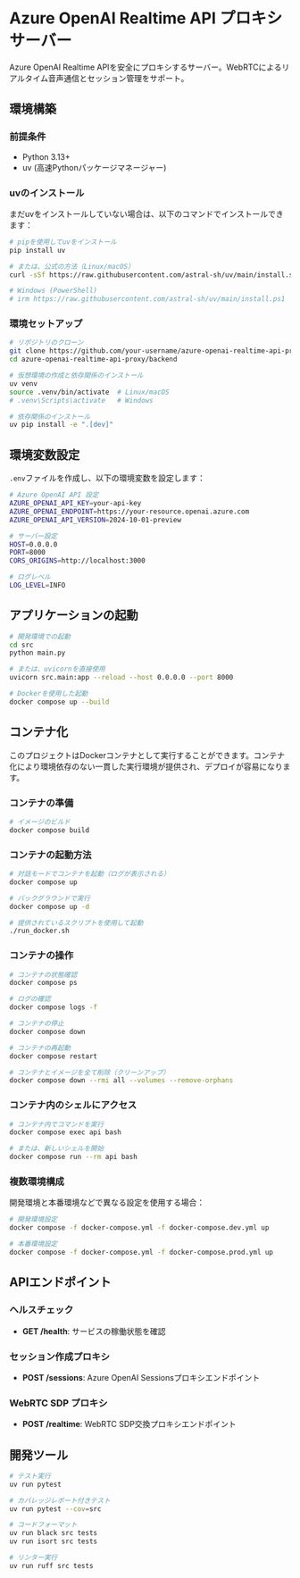 # Azure OpenAI Realtime API プロキシサーバー

Azure OpenAI Realtime APIを安全にプロキシするサーバー。WebRTCによるリアルタイム音声通信とセッション管理をサポート。

## 環境構築

### 前提条件
- Python 3.13+
- uv (高速Pythonパッケージマネージャー)

### uvのインストール
まだuvをインストールしていない場合は、以下のコマンドでインストールできます：

```bash
# pipを使用してuvをインストール
pip install uv

# または、公式の方法（Linux/macOS）
curl -sSf https://raw.githubusercontent.com/astral-sh/uv/main/install.sh | bash

# Windows (PowerShell)
# irm https://raw.githubusercontent.com/astral-sh/uv/main/install.ps1 | iex
```

### 環境セットアップ

```bash
# リポジトリのクローン
git clone https://github.com/your-username/azure-openai-realtime-api-proxy.git
cd azure-openai-realtime-api-proxy/backend

# 仮想環境の作成と依存関係のインストール
uv venv
source .venv/bin/activate  # Linux/macOS
# .venv\Scripts\activate   # Windows

# 依存関係のインストール
uv pip install -e ".[dev]"
```

## 環境変数設定

`.env`ファイルを作成し、以下の環境変数を設定します：

```bash
# Azure OpenAI API 設定
AZURE_OPENAI_API_KEY=your-api-key
AZURE_OPENAI_ENDPOINT=https://your-resource.openai.azure.com
AZURE_OPENAI_API_VERSION=2024-10-01-preview

# サーバー設定
HOST=0.0.0.0
PORT=8000
CORS_ORIGINS=http://localhost:3000

# ログレベル
LOG_LEVEL=INFO
```

## アプリケーションの起動

```bash
# 開発環境での起動
cd src
python main.py

# または、uvicornを直接使用
uvicorn src.main:app --reload --host 0.0.0.0 --port 8000

# Dockerを使用した起動
docker compose up --build
```

## コンテナ化

このプロジェクトはDockerコンテナとして実行することができます。コンテナ化により環境依存のない一貫した実行環境が提供され、デプロイが容易になります。

### コンテナの準備

```bash
# イメージのビルド
docker compose build
```

### コンテナの起動方法

```bash
# 対話モードでコンテナを起動（ログが表示される）
docker compose up

# バックグラウンドで実行
docker compose up -d

# 提供されているスクリプトを使用して起動
./run_docker.sh
```

### コンテナの操作

```bash
# コンテナの状態確認
docker compose ps

# ログの確認
docker compose logs -f

# コンテナの停止
docker compose down

# コンテナの再起動
docker compose restart

# コンテナとイメージを全て削除（クリーンアップ）
docker compose down --rmi all --volumes --remove-orphans
```

### コンテナ内のシェルにアクセス

```bash
# コンテナ内でコマンドを実行
docker compose exec api bash

# または、新しいシェルを開始
docker compose run --rm api bash
```

### 複数環境構成

開発環境と本番環境などで異なる設定を使用する場合：

```bash
# 開発環境設定
docker compose -f docker-compose.yml -f docker-compose.dev.yml up

# 本番環境設定
docker compose -f docker-compose.yml -f docker-compose.prod.yml up
```

## APIエンドポイント

### ヘルスチェック
- **GET /health**: サービスの稼働状態を確認

### セッション作成プロキシ
- **POST /sessions**: Azure OpenAI Sessionsプロキシエンドポイント

### WebRTC SDP プロキシ
- **POST /realtime**: WebRTC SDP交換プロキシエンドポイント

## 開発ツール

```bash
# テスト実行
uv run pytest

# カバレッジレポート付きテスト
uv run pytest --cov=src

# コードフォーマット
uv run black src tests
uv run isort src tests

# リンター実行
uv run ruff src tests
```
